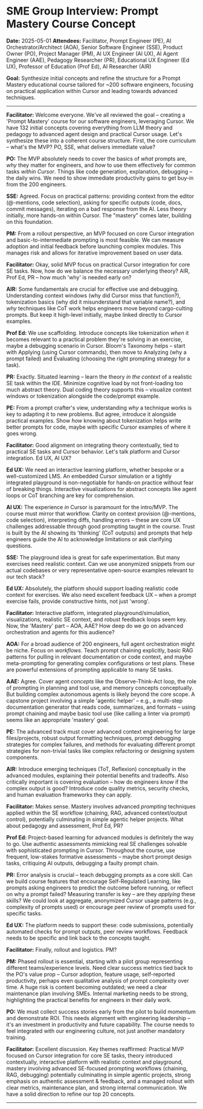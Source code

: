 # SME Group Interview: Prompt Mastery Course Concept

**Date:** 2025-05-01
**Attendees:** Facilitator, Prompt Engineer (PE), AI Orchestrator/Architect (AOA), Senior Software Engineer (SSE), Product Owner (PO), Project Manager (PM), AI UX Engineer (AI UX), AI Agent Engineer (AAE), Pedagogy Researcher (PR), Educational UX Engineer (Ed UX), Professor of Education (Prof Ed), AI Researcher (AIR)

**Goal:** Synthesize initial concepts and refine the structure for a Prompt Mastery educational course tailored for ~200 software engineers, focusing on practical application within Cursor and leading towards advanced techniques.

---

**Facilitator:** Welcome everyone. We've all reviewed the goal – creating a 'Prompt Mastery' course for our software engineers, leveraging Cursor. We have 132 initial concepts covering everything from LLM theory and pedagogy to advanced agent design and practical Cursor usage. Let's synthesize these into a coherent course structure. First, the core curriculum – what's the MVP? PO, SSE, what delivers immediate value?

**PO:** The MVP absolutely needs to cover the basics of *what* prompts are, *why* they matter for engineers, and *how* to use them effectively for common tasks *within Cursor*. Things like code generation, explanation, debugging – the daily wins. We need to show immediate productivity gains to get buy-in from the 200 engineers.

**SSE:** Agreed. Focus on practical patterns: providing context from the editor (@-mentions, code selection), asking for specific outputs (code, docs, commit messages), iterating on a bad response from the AI. Less theory initially, more hands-on within Cursor. The "mastery" comes later, building on this foundation.

**PM:** From a rollout perspective, an MVP focused on core Cursor integration and basic-to-intermediate prompting is most feasible. We can measure adoption and initial feedback before launching complex modules. This manages risk and allows for iterative improvement based on user data.

**Facilitator:** Okay, solid MVP focus on practical Cursor integration for core SE tasks. Now, how do we balance the necessary underlying theory? AIR, Prof Ed, PR – how much 'why' is needed early on?

**AIR:** Some fundamentals are crucial for effective use and debugging. Understanding context windows (why did Cursor miss that function?), tokenization basics (why did it misunderstand that variable name?), and *why* techniques like CoT work helps engineers move beyond cargo-culting prompts. But keep it high-level initially, maybe linked directly to Cursor examples.

**Prof Ed:** We use scaffolding. Introduce concepts like tokenization *when* it becomes relevant to a practical problem they're solving in an exercise, maybe a debugging scenario in Cursor. Bloom's Taxonomy helps – start with Applying (using Cursor commands), then move to Analyzing (why a prompt failed) and Evaluating (choosing the right prompting strategy for a task).

**PR:** Exactly. Situated learning – learn the theory *in the context* of a realistic SE task within the IDE. Minimize cognitive load by not front-loading too much abstract theory. Dual coding theory supports this – visualize context windows or tokenization alongside the code/prompt example.

**PE:** From a prompt crafter's view, understanding *why* a technique works is key to adapting it to new problems. But agree, introduce it alongside practical examples. Show *how* knowing about tokenization helps write better prompts for code, maybe with specific Cursor examples of where it goes wrong.

**Facilitator:** Good alignment on integrating theory contextually, tied to practical SE tasks and Cursor behavior. Let's talk platform and Cursor integration. Ed UX, AI UX?

**Ed UX:** We need an interactive learning platform, whether bespoke or a well-customized LMS. An embedded Cursor simulation or a tightly integrated playground is non-negotiable for hands-on practice without fear of breaking things. Interactive visualizations for abstract concepts like agent loops or CoT branching are key for comprehension.

**AI UX:** The experience *in* Cursor is paramount for the intro/MVP. The course must mirror that workflow. Clarity on context provision (@-mentions, code selection), interpreting diffs, handling errors – these are core UX challenges addressable through good prompting taught in the course. Trust is built by the AI showing its 'thinking' (CoT outputs) and prompts that help engineers guide the AI to acknowledge limitations or ask clarifying questions.

**SSE:** The playground idea is great for safe experimentation. But many exercises need realistic context. Can we use anonymized snippets from our actual codebases or very representative open-source examples relevant to our tech stack?

**Ed UX:** Absolutely, the platform should support loading realistic code context for exercises. We also need excellent feedback UX – when a prompt exercise fails, provide constructive hints, not just 'wrong'.

**Facilitator:** Interactive platform, integrated playground/simulation, visualizations, realistic SE context, and robust feedback loops seem key. Now, the 'Mastery' part – AOA, AAE? How deep do we go on advanced orchestration and agents for this audience?

**AOA:** For a broad audience of 200 engineers, full agent orchestration might be niche. Focus on *workflows*. Teach prompt chaining explicitly, basic RAG patterns for pulling in relevant documentation or code context, and maybe meta-prompting for generating complex configurations or test plans. These are powerful extensions of prompting applicable to many SE tasks.

**AAE:** Agree. Cover agent *concepts* like the Observe-Think-Act loop, the role of prompting in planning and tool use, and memory concepts conceptually. But building complex autonomous agents is likely beyond the core scope. A capstone project involving a simple 'agentic helper' – e.g., a multi-step documentation generator that reads code, summarizes, and formats – using prompt chaining and maybe basic tool use (like calling a linter via prompt) seems like an appropriate 'mastery' goal.

**PE:** The advanced track must cover advanced context engineering for large files/projects, robust output formatting techniques, prompt debugging strategies for complex failures, and methods for evaluating different prompt strategies for non-trivial tasks like complex refactoring or designing system components.

**AIR:** Introduce emerging techniques (ToT, Reflexion) conceptually in the advanced modules, explaining their potential benefits and tradeoffs. Also critically important is covering evaluation – how do engineers *know* if the complex output is good? Introduce code quality metrics, security checks, and human evaluation frameworks they can apply.

**Facilitator:** Makes sense. Mastery involves advanced *prompting* techniques applied within the SE workflow (chaining, RAG, advanced context/output control), potentially culminating in simple agentic helper projects. What about pedagogy and assessment, Prof Ed, PR?

**Prof Ed:** Project-based learning for advanced modules is definitely the way to go. Use authentic assessments mimicking real SE challenges solvable with sophisticated prompting in Cursor. Throughout the course, use frequent, low-stakes formative assessments – maybe short prompt design tasks, critiquing AI outputs, debugging a faulty prompt chain.

**PR:** Error analysis is crucial – teach debugging prompts as a core skill. Can we build course features that encourage Self-Regulated Learning, like prompts asking engineers to predict the outcome before running, or reflect on why a prompt failed? Measuring transfer is key – are they *applying* these skills? We could look at aggregate, anonymized Cursor usage patterns (e.g., complexity of prompts used) or encourage peer review of prompts used for specific tasks.

**Ed UX:** The platform needs to support these: code submissions, potentially automated checks for prompt outputs, peer review workflows. Feedback needs to be specific and link back to the concepts taught.

**Facilitator:** Finally, rollout and logistics. PM?

**PM:** Phased rollout is essential, starting with a pilot group representing different teams/experience levels. Need clear success metrics tied back to the PO's value prop – Cursor adoption, feature usage, self-reported productivity, perhaps even qualitative analysis of prompt complexity over time. A huge risk is content becoming outdated; we need a clear maintenance plan involving SMEs. Internal marketing needs to be strong, highlighting the practical benefits for engineers in their daily work.

**PO:** We must collect success stories early from the pilot to build momentum and demonstrate ROI. This needs alignment with engineering leadership – it's an investment in productivity and future capability. The course needs to feel integrated with our engineering culture, not just another mandatory training.

**Facilitator:** Excellent discussion. Key themes reaffirmed: Practical MVP focused on Cursor integration for core SE tasks, theory introduced contextually, interactive platform with realistic context and playground, mastery involving advanced SE-focused prompting workflows (chaining, RAG, debugging) potentially culminating in simple agentic projects, strong emphasis on authentic assessment & feedback, and a managed rollout with clear metrics, maintenance plan, and strong internal communication. We have a solid direction to refine our top 20 concepts.

--- 